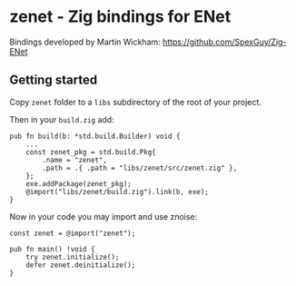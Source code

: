 # zenet - Zig bindings for ENet

Bindings developed by Martin Wickham: https://github.com/SpexGuy/Zig-ENet

## Getting started

Copy `zenet` folder to a `libs` subdirectory of the root of your project.

Then in your `build.zig` add:

```zig
pub fn build(b: *std.build.Builder) void {
    ...
    const zenet_pkg = std.build.Pkg{
        .name = "zenet",
        .path = .{ .path = "libs/zenet/src/zenet.zig" },
    };
    exe.addPackage(zenet_pkg);
    @import("libs/zenet/build.zig").link(b, exe);
}
```

Now in your code you may import and use znoise:

```zig
const zenet = @import("zenet");

pub fn main() !void {
    try zenet.initialize();
    defer zenet.deinitialize();
}
```
